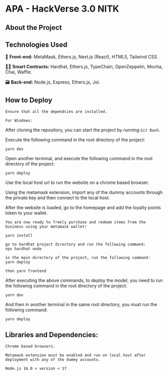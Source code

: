 # APA - HackVerse 3.0 NITK

## About the Project



## Technologies Used

🎨 __Front-end:__
MetaMask, Ethers.js, Next.js (React), HTML5, Tailwind CSS.

👷‍♂️ __Smart Contracts:__
Hardhat, Ethers.js, TypeChain, OpenZeppelin, Mocha, Chai, Waffle.

🗃️ __Back-end:__
Node.js, Express, Ethers.js, Joi.

## How to Deploy

`Ensure that all the dependcies are installed.`

`For Windows:`

After cloning the repository, you can start the project by running `Git Bash`.



Execute the following command in the root directory of 
the project:
```
yarn dev
```
Open another terminal, and execute the following command in the root directory of the project:
```
yarn deploy
```

Use the local host url to run the website on a chrome based browser.

Using the metamask extension, import any of the dummy accounts through the private key and then connect to the local host.

After the website is loaded, go to the homepage and add the loyalty points token to your wallet.

`You are now ready to freely purchase and redeem items from the business using your metamask wallet!`







```
yarn install

go to hardhat project directory and run the following command:
npx hardhat node

in the main directory of the project, run the following command:
yarn deploy

then yarn frontend
```

After executing the above commands, to deploy the model, you need to run the following command in the root directory of the project:
```
yarn dev
```

And then in another terminal in the same root directory, you must run the following command:
```
yarn deploy
```

## Libraries and Dependencies:

```
Chrome based browsers.
```

```
Metamask extension must be enabled and run on local host after deployment with any of the dummy accounts. 
```

```
Node.js 16.0 < version < 17
```



